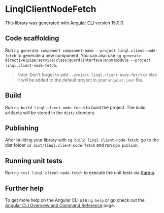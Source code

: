 # LinqlClientNodeFetch

This library was generated with [Angular CLI](https://github.com/angular/angular-cli) version 15.0.0.

## Code scaffolding

Run `ng generate component component-name --project linql.client-node-fetch` to generate a new component. You can also use `ng generate directive|pipe|service|class|guard|interface|enum|module --project linql.client-node-fetch`.
> Note: Don't forget to add `--project linql.client-node-fetch` or else it will be added to the default project in your `angular.json` file. 

## Build

Run `ng build linql.client-node-fetch` to build the project. The build artifacts will be stored in the `dist/` directory.

## Publishing

After building your library with `ng build linql.client-node-fetch`, go to the dist folder `cd dist/linql.client-node-fetch` and run `npm publish`.

## Running unit tests

Run `ng test linql.client-node-fetch` to execute the unit tests via [Karma](https://karma-runner.github.io).

## Further help

To get more help on the Angular CLI use `ng help` or go check out the [Angular CLI Overview and Command Reference](https://angular.io/cli) page.
